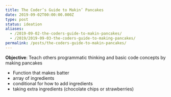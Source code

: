 ```yaml
---
title: The Coder’s Guide to Makin’ Pancakes
date: 2019-09-02T00:00:00.000Z
type: post
status: ideation
aliases:
  - /2019-09-02-the-coders-guide-to-makin-pancakes/
  - /2019/2019-09-03-the-coders-guide-to-making-pancakes/
permalink: /posts/the-coders-guide-to-makin-pancakes/
---
```




**Objective**: Teach others programmatic thinking and basic code concepts by making pancakes

- Function that makes batter
- array of ingredients
- conditional for how to add ingredients
- taking extra ingredients (chocolate chips or strawberries)
